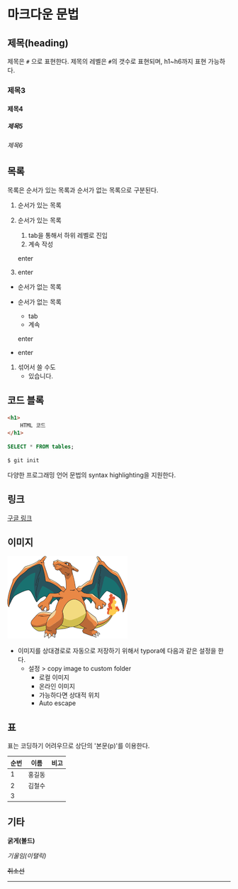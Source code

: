 # 마크다운 문법

## 제목(heading)

제목은 `#` 으로 표현한다. 제목의 레벨은 `#`의 갯수로 표현되며, h1~h6까지 표현 가능하다.

### 제목3

#### 제목4

##### 제목5

###### 제목6

## 목록

목록은 순서가 있는 목록과 순서가 없는 목록으로 구분된다.

1. 순서가 있는 목록

2. 순서가 있는 목록

   1. tab을 통해서 하위 레벨로 진입
   2. 계속 작성

   enter

3. enter

* 순서가 없는 목록

* 순서가 없는 목록

  * tab
  * 계속

  enter

* enter

1. 섞어서 쓸 수도 
   * 있습니다.

## 코드 블록

```html
<h1>
    HTML 코드
</h1>
```

```sql
SELECT * FROM tables;
```

```bash
$ git init
```

다양한 프로그래밍 언어 문법의 syntax highlighting을 지원한다. 



## 링크

[구글 링크](https://google.com)



## 이미지

![1](md-images/1.png)

* 이미지를 상대경로로 자동으로 저장하기 위해서 typora에 다음과 같은 설정을 한다.
  * 설정 > copy image to custom folder
    * 로컬 이미지
    * 온라인 이미지
    * 가능하다면 상대적 위치
    * Auto escape



## 표

표는 코딩하기 어려우므로 상단의 '본문(p)'를 이용한다.

| 순번 | 이름   | 비고 |
| ---- | ------ | ---- |
| 1    | 홍길동 |      |
| 2    | 김철수 |      |
| 3    |        |      |



## 기타

**굵게(볼드)**

*기울임(이탤릭)*

~~취소선~~ 

---







